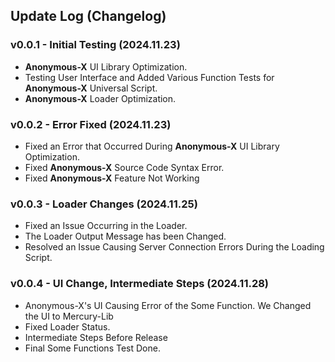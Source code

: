 ## **Update Log (Changelog)**

### v0.0.1 - Initial Testing (2024.11.23)
- **Anonymous-X** UI Library Optimization.
- Testing User Interface and Added Various Function Tests for **Anonymous-X** Universal Script.
- **Anonymous-X** Loader Optimization.

### v0.0.2 - Error Fixed (2024.11.23)
- Fixed an Error that Occurred During **Anonymous-X** UI Library Optimization.
- Fixed **Anonymous-X** Source Code Syntax Error.
- Fixed **Anonymous-X** Feature Not Working

### v0.0.3 - Loader Changes (2024.11.25)
- Fixed an Issue Occurring in the Loader.
- The Loader Output Message has been Changed.
- Resolved an Issue Causing Server Connection Errors During the Loading Script.

### v0.0.4 - UI Change, Intermediate Steps (2024.11.28)
- Anonymous-X's UI Causing Error of the Some Function. We Changed the UI to Mercury-Lib
- Fixed Loader Status.
- Intermediate Steps Before Release
- Final Some Functions Test Done.
